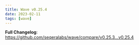 ```yaml
---
title: Wave v0.25.4
date: 2023-02-11
tags: [wave]
---
```


**Full Changelog**: https://github.com/seqeralabs/wave/compare/v0.25.3...v0.25.4
